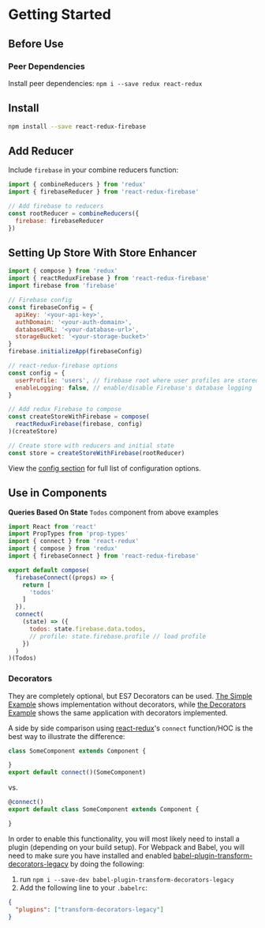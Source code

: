 # Getting Started

## Before Use

### Peer Dependencies

Install peer dependencies: `npm i --save redux react-redux`

## Install
```bash
npm install --save react-redux-firebase
```

## Add Reducer

Include `firebase` in your combine reducers function:


```js
import { combineReducers } from 'redux'
import { firebaseReducer } from 'react-redux-firebase'

// Add firebase to reducers
const rootReducer = combineReducers({
  firebase: firebaseReducer
})
```

## Setting Up Store With Store Enhancer

```js
import { compose } from 'redux'
import { reactReduxFirebase } from 'react-redux-firebase'
import firebase from 'firebase'

// Firebase config
const firebaseConfig = {
  apiKey: '<your-api-key>',
  authDomain: '<your-auth-domain>',
  databaseURL: '<your-database-url>',
  storageBucket: '<your-storage-bucket>'
}
firebase.initializeApp(firebaseConfig)

// react-redux-firebase options
const config = {
  userProfile: 'users', // firebase root where user profiles are stored
  enableLogging: false, // enable/disable Firebase's database logging
}

// Add redux Firebase to compose
const createStoreWithFirebase = compose(
  reactReduxFirebase(firebase, config)
)(createStore)

// Create store with reducers and initial state
const store = createStoreWithFirebase(rootReducer)
```

View the [config section](http://react-redux-firebase.com/docs/api/enhancer.html) for full list of configuration options.

## Use in Components

**Queries Based On State**
`Todos` component from above examples

```jsx
import React from 'react'
import PropTypes from 'prop-types'
import { connect } from 'react-redux'
import { compose } from 'redux'
import { firebaseConnect } from 'react-redux-firebase'

export default compose(
  firebaseConnect((props) => {
    return [
      'todos'
    ]
  }),
  connect(
    (state) => ({
      todos: state.firebase.data.todos,
      // profile: state.firebase.profile // load profile
    })
  )
)(Todos)
```

### Decorators

They are completely optional, but ES7 Decorators can be used. [The Simple Example](examples/simple) shows implementation without decorators, while [the Decorators Example](examples/decorators) shows the same application with decorators implemented.

A side by side comparison using [react-redux](https://github.com/reactjs/react-redux)'s `connect` function/HOC is the best way to illustrate the difference:

```jsx
class SomeComponent extends Component {

}
export default connect()(SomeComponent)
```
vs.

```jsx
@connect()
export default class SomeComponent extends Component {

}
```

In order to enable this functionality, you will most likely need to install a plugin (depending on your build setup). For Webpack and Babel, you will need to make sure you have installed and enabled  [babel-plugin-transform-decorators-legacy](https://github.com/loganfsmyth/babel-plugin-transform-decorators-legacy) by doing the following:

1. run `npm i --save-dev babel-plugin-transform-decorators-legacy`
2. Add the following line to your `.babelrc`:
```json
{
  "plugins": ["transform-decorators-legacy"]
}
```
